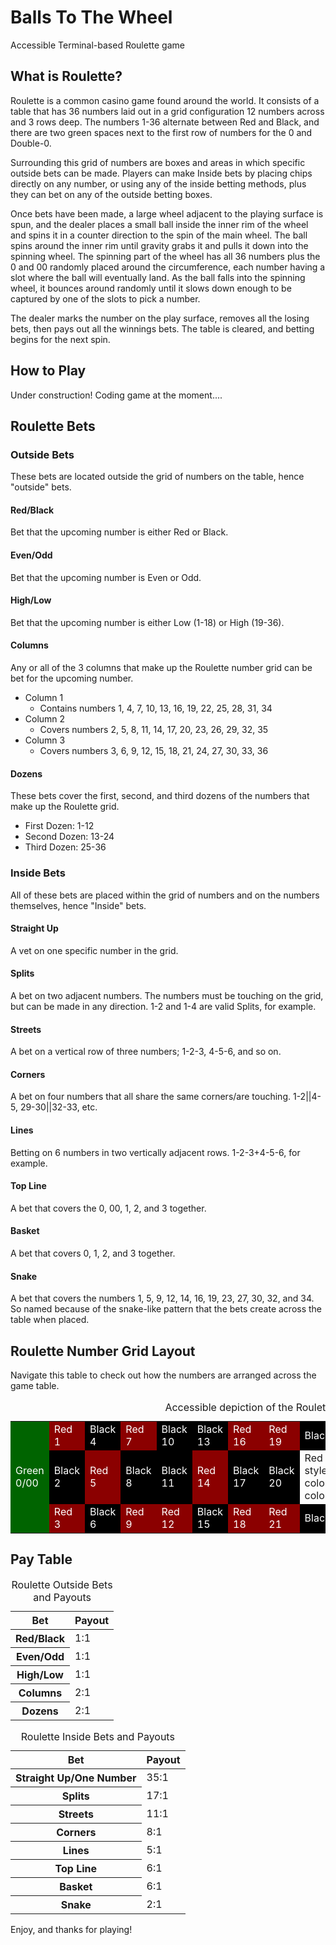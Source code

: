 # Balls To The Wheel
Accessible Terminal-based Roulette game

## What is Roulette?

Roulette is a common casino game found around the world. It consists of a table that has 36 numbers laid out in a grid configuration 12 numbers across and 3 rows deep. The numbers 1-36 alternate between Red and Black, and there are two green spaces next to the first row of numbers for the 0 and Double-0.

Surrounding this grid of numbers are boxes and areas in which specific outside bets can be made. Players can make Inside bets by placing chips directly on any number, or using any of the inside betting methods, plus they can bet on any of the outside betting boxes.

Once bets have been made, a large wheel adjacent to the playing surface is spun, and the dealer places a small ball inside the inner rim of the wheel and spins it in a counter direction to the spin of the main wheel. The ball spins around the inner rim until gravity grabs it and pulls it down into the spinning wheel. The spinning part of the wheel has all 36 numbers plus the 0 and 00 randomly placed around the circumference, each number having a slot where the ball will eventually land. As the ball falls into the spinning wheel, it bounces around randomly until it slows down enough to be captured by one of the slots to pick a number.

The dealer marks the number on the play surface, removes all the losing bets, then pays out all the winnings bets. The table is cleared, and betting begins for the next spin.

## How to Play

Under construction! Coding game at the moment....


## Roulette Bets

### Outside Bets

These bets are located outside the grid of numbers on the table, hence "outside" bets.

#### Red/Black

Bet that the upcoming number is either Red or Black.

#### Even/Odd

Bet that the upcoming number is Even or Odd.

#### High/Low

Bet that the upcoming number is either Low (1-18) or High (19-36).

#### Columns

Any or all of the 3 columns that make up the Roulette number grid can be bet for the upcoming number.
* Column 1
	- Contains numbers 1, 4, 7, 10, 13, 16, 19, 22, 25, 28, 31, 34
* Column 2
	- Covers numbers 2, 5, 8, 11, 14, 17, 20, 23, 26, 29, 32, 35
* Column 3
	- Covers numbers 3, 6, 9, 12, 15, 18, 21, 24, 27, 30, 33, 36

#### Dozens

These bets cover the first, second, and third dozens of the numbers that make up the Roulette grid.

* First Dozen: 1-12
* Second Dozen: 13-24
* Third Dozen: 25-36

### Inside Bets

All of these bets are placed within the grid of numbers and on the numbers themselves, hence "Inside" bets.

#### Straight Up

A vet on one specific number in the grid.

#### Splits

A bet on two adjacent numbers. The numbers must be touching on the grid, but can be made in any direction. 1-2 and 1-4 are valid Splits, for example.

#### Streets

A bet on a vertical row of three numbers; 1-2-3, 4-5-6, and so on.

#### Corners

A bet on four numbers that all share the same corners/are touching. 1-2||4-5, 29-30||32-33, etc.

#### Lines

Betting on 6 numbers in two vertically adjacent rows. 1-2-3+4-5-6, for example.

#### Top Line

A bet that covers the 0, 00, 1, 2, and 3 together.

#### Basket

A bet that covers 0, 1, 2, and 3 together.

#### Snake 

A bet that covers the numbers  1, 5, 9, 12, 14, 16, 19, 23, 27, 30, 32, and 34. So named because of the snake-like pattern that the bets create across the table when placed.

## Roulette Number Grid Layout

Navigate this table to check out how the numbers are arranged across the game table.

<table>
<caption>Accessible depiction of the Roulette number grid</caption>
<tbody>
<tr>
<td style="background-color: DarkGreen; color: #fff" rowspan="3">Green 0/00</td><td style="background-color: #8b0000; color: #fff">Red 1</td><td style="background-color: #000; color: #fff">Black 4</td><td style="background-color: #8b0000; color: #fff">Red 7</td><td style="background-color: #000; color: #fff">Black 10</td><td style="background-color: #000; color: #fff">Black 13</td><td style="background-color: #8b0000; color: #fff">Red 16</td><td style="background-color: #8b0000; color: #fff">Red 19</td><td style="background-color: #000; color: #fff">Black 22</td><td style="background-color: #8b0000; color: #fff">Red 25</td><td style="background-color: #000; color: #fff">Black 28</td><td style="background-color: #000; color: #fff">Black 31</td><td style="background-color: #8b0000; color: #fff">Red 34</td>
</tr><tr>
<td style="background-color: #000; color: #fff">Black 2</td><td style="background-color: #8b0000; color: #fff">Red 5</td><td style="background-color: #000; color: #fff">Black 8</td><td style="background-color: #000; color: #fff">Black 11</td><td style="background-color: #8b0000; color: #fff">Red 14</td><td style="background-color: #000; color: #fff">Black 17</td><td style="background-color: #000; color: #fff">Black 20</td><td>Red style="background-color: #8b0000; color: #fff" 23</td><td style="background-color: #000; color: #fff">Black 26</td><td style="background-color: #000; color: #fff">Black 29</td><td style="background-color: #8b0000; color: #fff">Red 32</td><td style="background-color: #000; color: #fff">Black 35</td>
</tr>
<tr>
<td style="background-color: #8b0000; color: #fff">Red 3</td><td style="background-color: #000; color: #fff">Black 6</td><td style="background-color: #8b0000; color: #fff">Red 9</td><td style="background-color: #8b0000; color: #fff">Red 12</td><td style="background-color: #000; color: #fff">Black 15</td><td style="background-color: #8b0000; color: #fff">Red 18</td><td style="background-color: #8b0000; color: #fff">Red 21</td><td style="background-color: #000; color: #fff">Black 24</td><td style="background-color: #8b0000; color: #fff">Red 27</td><td style="background-color: #8b0000; color: #fff">Red 30</td><td style="background-color: #000; color: #fff">Black 33</td><td style="background-color: #8b0000; color: #fff">Red 36</td>
</tr>
</tbody>
</table>

## Pay Table

<table>
<caption>Roulette Outside Bets and Payouts</caption>
<thead>
<tr>
<th scope=:col">Bet</th><th scope="col">Payout</th>
</tr>
</thead>
<tbody>
<tr>
<th scope="row">Red/Black</th><td>1:1</td>
</tr>
<tr>
<th scope="row">Even/Odd</th><td>1:1</td>
</tr>
<tr>
<th scope="row">High/Low</th><td>1:1</td>
</tr>
<tr>
<th scope="row">Columns</th><td>2:1</td>
</tr>
<tr>
<th scope="row">Dozens</th><td>2:1</td>
</tr>
</tbody>
</table>

<table>
<caption>Roulette Inside Bets and Payouts</caption>
<thead>
<tr>
<th scope="col">Bet</th><th scope="col">Payout</th>
</tr>
</thead>
<tbody>
<tr>
<th scope="row">Straight Up/One Number</th><td>35:1</td>
</tr>
<tr>
<th scope="row">Splits</th><td>17:1</td>
</tr>
<tr>
<th scope="row">Streets</th><td>11:1</td>
</tr>
<tr>
<th scope="row">Corners</th><td>8:1</td>
</tr>
<tr>
<th scope="row">Lines</th><td>5:1</td>
</tr>
<tr>
<th scope="row">Top Line</th><td>6:1</td>
</tr>
<tr>
<th scope="row">Basket</th><td>6:1</td>
</tr>
<tr>
<th scope="row">Snake</th><td>2:1</td>
</tr>
</tbody>
</table>

Enjoy, and thanks for playing!